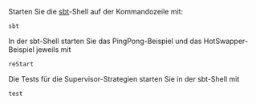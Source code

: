 Starten Sie die [sbt](https://www.scala-sbt.org/)-Shell auf 
der Kommandozeile mit:

````
sbt
````

In der sbt-Shell starten Sie das PingPong-Beispiel und das HotSwapper-Beispiel
jeweils mit

````
reStart
````

Die Tests für die Supervisor-Strategien starten Sie in der
sbt-Shell mit

````
test
````


